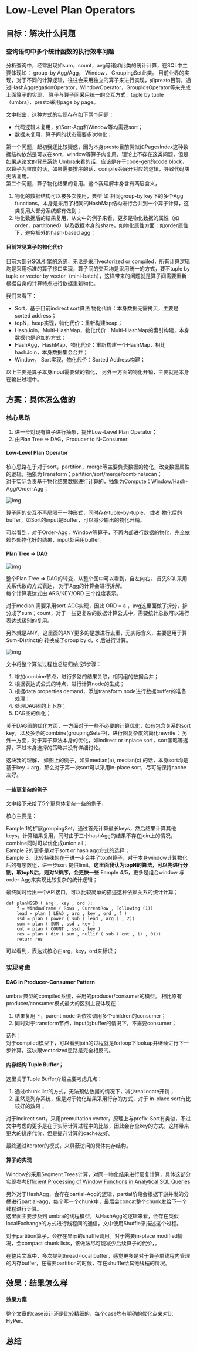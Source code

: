 # Low-Level Plan Operators

## 目标：解决什么问题  

### 查询语句中多个统计函数的执行效率问题

分析查询中，经常出现如sum，count，avg等诸如此类的统计计算，在SQL中主要体现如： group-by Agg/Agg， Window， GroupingSet此类。
目前业界的实现，对于不同的计算逻辑，往往会采用独立的算子来进行实现，如presto目前，通过HashAggregationOperator，WindowOperator，GroupIdsOperator等来完成上面算子的实现，
算子与算子间采用统一的交互方式，tuple by tuple （umbra），presto采用page by page。  

文中指出，这种方式的实现存在如下两个问题：  
- 代码逻辑未复用，如Sort-Agg和Window等均需要sort；    
- 数据未复用，算子间的状态需要多次物化；   

第一个问题，起初我还比较疑惑，因为本身presto目前类似如PagesIndex这种数据结构依然是可以在sort，window等算子内复用，理论上不存在这类问题，但是如果从论文的背景系统 Umbra来看的话，应该是在于code-gen的code block，以算子为粒度的话，如果需要排序的话，compile会展开对应的逻辑，导致代码块无法复用。  
第二个问题，算子物化结果的复用。这个我理解本身含有两层含义，   

1. 物化的数据结构可以被多次使用，典型 如 相同group-by key下的多个Agg functions，本身是采用了相同的HashMap结构进行合并到一个算子计算，这类复用大部分系统都有做到；  
2. 物化数据后的结果复用，从文中的例子来看，更多是物化数据的属性（如 order，partitioned）以及数据本身的share，如物化属性方面：如order属性下，避免额外的hash-based agg；

#### 目前常见算子的物化代价

目前大部分SQL引擎的系统，无论是采用vectorized or compiled，所有计算逻辑均是采用标准的算子接口实现，算子间的交互均是采用统一的方式，要不tuple by tuple or vector by vector（mini-batch），这样带来的问题就是算子间需要重新根据自身的计算特点进行数据重新物化。

我们来看下：
- Sort，基于目前indirect sort算法 物化代价：本身数据无需拷贝，主要是sorted address；
- topN，heap实现，物化代价：重新构建heap；
- HashJoin，Multi-HashMap，物化代价：Multi-HashMap的索引构建，本身数据也是追加的方式； 
- HashAgg，HashMap，物化代价：重新构建一个HashMap，相比hashJoin，本身数据集会合并；
- Window， Sort实现，物化代价：Sorted Address构建；

以上主要是算子本身input需要做的物化， 另外一方面的物化开销，主要就是本身在输出过程中。


## 方案：具体怎么做的  

### 核心思路

1. 进一步对现有算子进行抽象，提出Low-Level Plan Operator；
2. 由Plan Tree => DAG，Producer to N-Consumer

#### Low-Level Plan Operator

核心思路在于对于sort，partition，merge等主要负责数据的物化，改变数据属性的逻辑，抽象为Transform；partition/sort/merge/combine/scan；  
对于实际负责基于物化结果数据进行计算的，抽象为Compute；Window/Hash-Agg/Order-Agg； 

![img](https://github.com/leoYY/papers/blob/main/img/low-level_plan_operators.png)  

算子间的交互不再局限于一种形式，同时存在tuple-by-tuple， 或者 物化后的buffer，如Sort的input是Buffer，可以减少输出的物化开销。  

可以看到，对于Order-Agg，Window等算子，不再内部进行数据的物化，完全依赖外部物化好的结果，input处采用buffer。  

#### Plan Tree => DAG

![img](https://github.com/leoYY/papers/blob/main/img/LOLEPOPS-DAG.png)   

整个Plan Tree => DAG的转变，从整个图中可以看到，自左向右，
首先SQL采用关系代数的方式表达， 对于Agg的计算会进行拆解。  
每个计算表达式由 ARG/KEY/ORD 三个维度表示。

对于median 需要采用sort-AGG实现，因此 ORD = a ，avg这里面做了拆分，拆分成了sum；count，对于一些更复杂的数据计算公式中，需要统计总数可以进行表达式级别的复用。   

另外就是ANY，这里面的ANY更多的是想进行去重，无实际含义，主要是用于算 Sum-Distinct的 转换成了group by d，c 后进行计算。  

![img](https://github.com/leoYY/papers/blob/main/img/LOLEPOP_DAG_algo.png)  

文中将整个算法过程也总结归纳成5步骤：  
1.  增加combine节点，进行多路的结果关联，相同组的数据合并；  
2.  根据表达式公式的特点，进行计算node的生成；  
3.  根据data properties demand，添加transform node进行数据buffer的准备处理；  
4.  处理DAG图的上下游；  
5.  DAG图的优化；

关于DAG图的优化方面，一方面对于一些不必要的计算优化，如有包含关系的sort key，以及多余的combine(groupingSets中)，进行图复杂度的简化rewrite；
另外一方面，对于算子算法本身的优化，如indirect or inplace sort，sort策略等选择，不过本身选择的策略并没有详细讨论。    

这块我的理解， 如图上的例子，如果median(a), median(c) 的话，本身sort均是基于key + arg，那么对于第一次sort可以采用in-place sort，尽可能保持cache友好。

#### 一些更复杂的例子

文中接下来给了5个更具体复杂一些的例子，

核心主要是：   

Eample 1的扩展groupingSet，通过首先计算最长keys，然后结果计算其他keys，计算结果复用，同时由于三个hashAgg的结果不存在join上的情况，combine同时可以优化成union all；  
Eample 2的更多是对于sort or hash agg方式的选择；  
Eample 3，比较特殊的在于进一步合并了topN算子，对于本身window计算物化后的有序数组，进一步sort 提供limit，__这里面我认为topN的算法，可以先进行分割，取topN后，则对N排序，会更快一些__ 
Eample 4/5，更多是组合window 与 order-Agg来实现比较复杂的统计逻辑；

最终同时给出一个API接口，可以比较简单的描述这种依赖关系的统计计算；  

```
def planMSSD ( arg , key , ord ):
    f = WindowFrame ( Rows , CurrentRow , Following (1))
    lead = plan ( LEAD , arg , key , ord , f )
    ssd = plan ( power ( sub ( lead , arg ) , 2))
    sum = plan ( SUM , ssd , key )
    cnt = plan ( COUNT , ssd , key )
    res = plan ( div ( sum , nullif ( sub ( cnt , 1) , 0)))
    return res
```

可以看到，表达式核心由arg，key，ord来标识；

### 实现考虑

#### DAG in Producer-Consumer Pattern

umbra 典型的compiled系统，采用的producer/consumer的模型。
相比原有producer/consumer模式最大的区别主要体现在：
1. 结果复用下，parent node 会依次调用多个children的consumer；
2. 同时对于transform节点，input为buffer的情况下，不需要consumer；

话外：  
对于compiled模型下，可以看到join的过程就是forloop下lookup并继续进行下一步计算，这块跟vectorized思路是完全相反的。  

#### 内存结构 Tuple Buffer；

这里关于Tuple Buffer介绍主要考虑几点：
1. 通过chunk list的方式，无法预估数据的情况下，减少reallocate开销；
2. 虽然是列存系统，但是对于物化结果采用行存的方式，对于 in-place sort有比较好的效果；

对于indirect sort，采用premultation vector，原理上与prefix-Sort有类似，不过文中考虑的更多是在于实际计算过程中的比较，因此会存全key的方式。这样带来更大的排序代价，但是提升计算的cache友好。  

最终通过iterator的模式，来屏蔽访问的具体内存结构。 

#### 算子的实现

Window的采用Segment Trees计算，对同一物化结果进行反复计算，具体这部分实现参考[Efficient Processing of Window Functions in Analytical SQL Queries](https://dl.acm.org/doi/abs/10.14778/2794367.2794375)   

另外对于HashAgg，会存在partial-Agg的逻辑，partial阶段会根据下游并发的分桶进行partial-agg，每个写一个chunk中，最后会concat整个chunk发给下一个线程进行计算。  
这里面主要涉及到 umbra的线程模型，从HashAgg的逻辑来看，会存在类似localExchange的方式进行线程间的通信，文中使用Shuffle来描述这个过程。  

对于partition算子，会存在显示的shuffle调用。对于需要in-place modified情况，会compact chunk lists，该做法尽可能减少后续算子的代价，。    

在整片文章中，多次提到thread-local buffer，感觉更多是对于算子单线程内管理的内存buffer，在需要partition的时候，存在shuffle给其他线程的情况。  

## 效果：结果怎么样  

#### 效果方案

整个文章的case设计还是比较精细的，每个case均有明确的优化点来对比HyPer。

## 总结   



